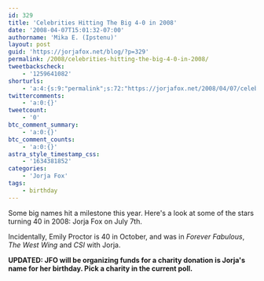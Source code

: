 ```yaml
---
id: 329
title: 'Celebrities Hitting The Big 4-0 in 2008'
date: '2008-04-07T15:01:32-07:00'
authorname: 'Mika E. (Ipstenu)'
layout: post
guid: 'https://jorjafox.net/blog/?p=329'
permalink: /2008/celebrities-hitting-the-big-4-0-in-2008/
tweetbackscheck:
    - '1259641082'
shorturls:
    - 'a:4:{s:9:"permalink";s:72:"https://jorjafox.net/2008/04/07/celebrities-hitting-the-big-4-0-in-2008/";s:7:"tinyurl";s:25:"http://tinyurl.com/nhxal2";s:4:"isgd";s:18:"http://is.gd/53hmm";s:5:"bitly";s:20:"http://bit.ly/5N5sd7";}'
twittercomments:
    - 'a:0:{}'
tweetcount:
    - '0'
btc_comment_summary:
    - 'a:0:{}'
btc_comment_counts:
    - 'a:0:{}'
astra_style_timestamp_css:
    - '1634381852'
categories:
    - 'Jorja Fox'
tags:
    - birthday
---
```


Some big names hit a milestone this year. Here's a look at some of the stars turning 40 in 2008: Jorja Fox on July 7th.

Incidentally, Emily Proctor is 40 in October, and was in <i>Forever Fabulous</i>, <i>The West Wing</i> and <i>CSI</i> with Jorja.

<b>UPDATED: JFO will be organizing funds for a charity donation is Jorja's name for her birthday. Pick a charity in the current poll.</b>
